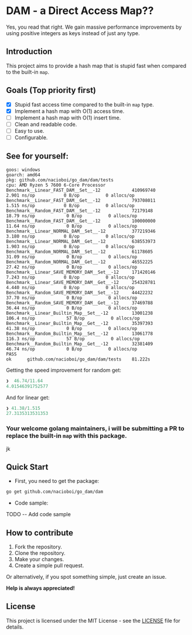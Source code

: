# DAM - a Direct Access Map??

Yes, you read that right. We gain massive performance improvements by using positive integers as keys instead of just any type.

## Introduction

This project aims to provide a hash map that is stupid fast when compared to the built-in `map`.

## Goals (Top priority first)

- [x] Stupid fast access time compared to the built-in `map` type.
- [x] Implement a hash map with O(1) access time.
- [ ] Implement a hash map with O(1) insert time.
- [ ] Clean and readable code.
- [ ] Easy to use.
- [ ] Configurable.

## See for yourself:

```text
goos: windows
goarch: amd64
pkg: github.com/nacioboi/go_dam/dam/tests
cpu: AMD Ryzen 5 7600 6-Core Processor
Benchmark__Linear_FAST_DAM__Set__-12            410969740                2.901 ns/op           0 B/op          0 allocs/op
Benchmark__Linear_FAST_DAM__Get__-12            793708011                1.515 ns/op           0 B/op          0 allocs/op
Benchmark__Random_FAST_DAM__Set__-12            72179148                18.79 ns/op            0 B/op          0 allocs/op
Benchmark__Random_FAST_DAM__Get__-12            100000000               11.64 ns/op            0 B/op          0 allocs/op
Benchmark__Linear_NORMAL_DAM__Set__-12          377219346                3.180 ns/op           0 B/op          0 allocs/op
Benchmark__Linear_NORMAL_DAM__Get__-12          638553973                1.903 ns/op           0 B/op          0 allocs/op
Benchmark__Random_NORMAL_DAM__Set__-12          61178605                31.09 ns/op            0 B/op          0 allocs/op
Benchmark__Random_NORMAL_DAM__Get__-12          46552225                27.42 ns/op            0 B/op          0 allocs/op
Benchmark__Linear_SAVE_MEMORY_DAM__Set__-12     171420146                7.243 ns/op           0 B/op          0 allocs/op
Benchmark__Linear_SAVE_MEMORY_DAM__Get__-12     254328781                4.440 ns/op           0 B/op          0 allocs/op
Benchmark__Random_SAVE_MEMORY_DAM__Set__-12     44422232                37.70 ns/op            0 B/op          0 allocs/op
Benchmark__Random_SAVE_MEMORY_DAM__Get__-12     37469788                36.44 ns/op            0 B/op          0 allocs/op
Benchmark__Linear_Builtin_Map__Set__-12         13001238               106.4 ns/op            57 B/op          0 allocs/op
Benchmark__Linear_Builtin_Map__Get__-12         35397393                41.38 ns/op            0 B/op          0 allocs/op
Benchmark__Random_Builtin_Map__Set__-12         13061778               116.3 ns/op            57 B/op          0 allocs/op
Benchmark__Random_Builtin_Map__Get__-12         32381409                46.74 ns/op            0 B/op          0 allocs/op
PASS
ok      github.com/nacioboi/go_dam/dam/tests    81.222s
```

Getting the speed improvement for random get:

```powershell
❯  46.74/11.64
4.01546391752577
```

And for linear get:

```powershell
❯ 41.38/1.515
27.3135313531353
````

### Your welcome golang maintainers, i will be submitting a PR to replace the built-in `map` with this package.

jk

## Quick Start

- First, you need to get the package:

```bash
go get github.com/nacioboi/go_dam/dam
```

- Code sample:

TODO -- Add code sample

## How to contribute

1. Fork the repository.
2. Clone the repository.
3. Make your changes.
4. Create a simple pull request.

Or alternatively, if you spot something simple, just create an issue.

**Help is always appreciated!**

## License

This project is licensed under the MIT License - see the [LICENSE](LICENSE) file for details.
